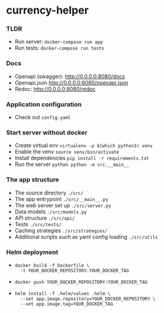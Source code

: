# currency-helper

### TLDR
 - Run server: `docker-compose run app`
 - Run tests: `docker-compose run tests`

### Docs
 - Openapi (swagger): http://0.0.0.0:8080/docs
 - Openapi.json http://0.0.0.0:8080/openapi.json
 - Redoc: http://0.0.0.0:8080/redoc
 
### Application configuration
 - Check out `config.yaml`

### Start server without docker
 - Create virtual env `virtualenv -p $(which python3) venv`
 - Enable the venv `source venv/bin/activate`
 - Install dependencies `pip install -r requirements.txt`
 - Run the server `python python -m src.__main__`

### The app structure
 - The source directory `./src/`
 - The app entrypoint `./src/__main__.py`
 - The web server set up `./src/server.py`
 - Data models `./src/models.py`
 - API structure `./src/api/`
 - Tests `./src/tests/`
 - Caching strategies `./src/strategies/`
 - Additional scripts such as yaml config loading `./src/utils`

### Helm deployment
 - ```
   docker build -f Dockerfile \
     -t YOUR_DOCKER_REPOSITORY:YOUR_DOCKER_TAG
   ```
 - `docker push YOUR_DOCKER_REPOSITORY:YOUR_DOCKER_TAG`
 - ```
   helm install -f .helm/values .helm \
     --set app.image.repository=YOUR_DOCKER_REPOSITORY \
     --set app.image.tag=YOUR_DOCKER_TAG
   ```
